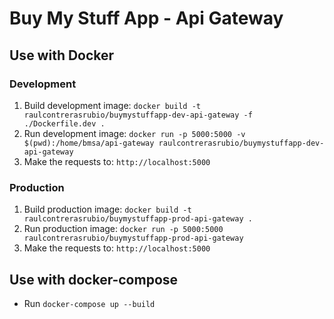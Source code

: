 # Buy My Stuff App - Api Gateway

## Use with Docker

### Development

1. Build development image: `docker build -t raulcontrerasrubio/buymystuffapp-dev-api-gateway -f ./Dockerfile.dev .`
2. Run development image: `docker run -p 5000:5000 -v $(pwd):/home/bmsa/api-gateway raulcontrerasrubio/buymystuffapp-dev-api-gateway`
3. Make the requests to: `http://localhost:5000`

### Production

1. Build production image: `docker build -t raulcontrerasrubio/buymystuffapp-prod-api-gateway .`
2. Run production image: `docker run -p 5000:5000 raulcontrerasrubio/buymystuffapp-prod-api-gateway`
3. Make the requests to: `http://localhost:5000`

## Use with docker-compose

- Run `docker-compose up --build`
